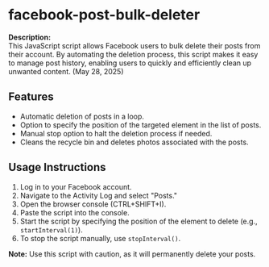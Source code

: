 # facebook-post-bulk-deleter

**Description:**  
This JavaScript script allows Facebook users to bulk delete their posts from their account. By automating the deletion process, this script makes it easy to manage post history, enabling users to quickly and efficiently clean up unwanted content. (May 28, 2025)

## Features
- Automatic deletion of posts in a loop.
- Option to specify the position of the targeted element in the list of posts.
- Manual stop option to halt the deletion process if needed.
- Cleans the recycle bin and deletes photos associated with the posts.

## Usage Instructions
1. Log in to your Facebook account.
2. Navigate to the Activity Log and select "Posts."
3. Open the browser console (CTRL+SHIFT+I).
4. Paste the script into the console.
5. Start the script by specifying the position of the element to delete (e.g., `startInterval(1)`).
6. To stop the script manually, use `stopInterval()`.

**Note:** Use this script with caution, as it will permanently delete your posts.

